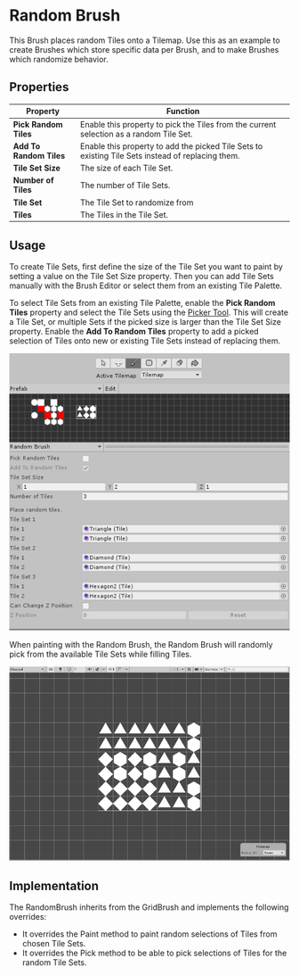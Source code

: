 # Random Brush

This Brush places random Tiles onto a Tilemap. Use this as an example to create Brushes which store specific data per Brush, and to make Brushes which randomize behavior.

## Properties

| Property                | Function                                                     |
| ----------------------- | ------------------------------------------------------------ |
| __Pick Random Tiles__   | Enable this property to pick the Tiles from the current selection as a random Tile Set. |
| __Add To Random Tiles__ | Enable this property to add the picked Tile Sets to existing Tile Sets instead of replacing them. |
| __Tile Set Size__       | The size of each Tile Set.                                   |
| __Number of Tiles__     | The number of Tile Sets.                                     |
| __Tile Set__            | The Tile Set to randomize from                               |
| __Tiles__               | The Tiles in the Tile Set.                                   |

## Usage

To create Tile Sets, first define the size of the Tile Set you want to paint by setting a value on the Tile Set Size property. Then you can add Tile Sets manually with the Brush Editor or select them from an existing Tile Palette.

To select Tile Sets from an existing Tile Palette, enable the __Pick Random Tiles__ property and select the Tile Sets using the [Picker Tool](https://docs.unity3d.com/Manual/Tilemap-Painting.html#Picker). This will create a Tile Set, or multiple Sets if the picked size is larger than the Tile Set Size property. Enable the __Add To Random Tiles__ property to add a picked selection of Tiles onto new or existing Tile Sets instead of replacing them.

![Brush Editor with Random Brush](images/RandomBrushTileSet.png)

When painting with the Random Brush, the Random Brush will randomly pick from the available Tile Sets while filling Tiles. 

![Scene View with Random Brush](images/RandomBrush.png)

## Implementation

The RandomBrush inherits from the GridBrush and implements the following overrides:

- It overrides the Paint method to paint random selections of Tiles from chosen Tile Sets. 
- It overrides the Pick method to be able to pick selections of Tiles for the random Tile Sets.
